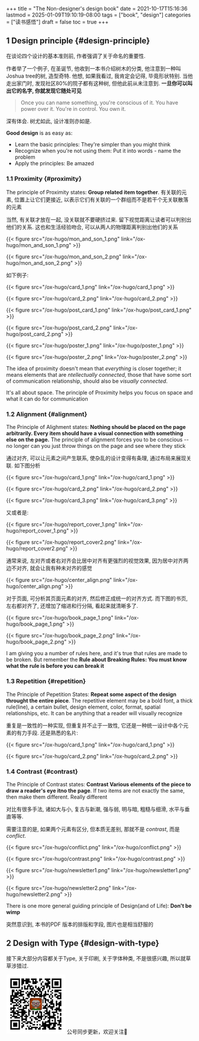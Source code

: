 +++
title = "The Non-designer's design book"
date = 2021-10-17T15:16:36
lastmod = 2025-01-09T19:10:19-08:00
tags = ["book", "design"]
categories = ["读书感悟"]
draft = false
toc = true
+++

## <span class="section-num">1</span> Design principle {#design-principle}

在谈论四个设计的基本准则前, 作者强调了关于命名的重要性.

作者举了一个例子, 在圣诞节, 他收到一本书介绍树木的分类, 他注意到一种叫Joshua tree的树, 造型奇特. 他想, 如果我看过, 我肯定会记得, 毕竟形状特别. 当他走出家门时, 发现社区80%的院子都有这种树, 但他此前从未注意到. ****一旦你可以叫出它的名字, 你就发现它随处可见****

> Once you can name something, you're conscious of it. You have power over it. You're in control. You own it.

深有体会. 树尤如此, 设计准则亦如是.

****Good design**** is as easy as:

-   Learn the basic principles: They're simpler than you might think
-   Recognize when you're not using them: Put it into words - name the problem
-   Apply the principles: Be amazed


### <span class="section-num">1.1</span> Proximity {#proximity}

The principle of Proximity states: ****Group related item together****. 有关联的元素, 位置上让它们更接近, 以表示它们有关联的一个群组而不是若干个无关联散落的元素

当然, 有关联才放在一起, 没关联就不要硬挤过来. 留下视觉距离让读者可以判别出他们的关系. 这也和生活经验吻合, 可以从两人的物理距离判别出他们的关系

{{< figure src="/ox-hugo/mon_and_son_1.png" link="/ox-hugo/mon_and_son_1.png" >}}

{{< figure src="/ox-hugo/mon_and_son_2.png" link="/ox-hugo/mon_and_son_2.png" >}}

如下例子:

{{< figure src="/ox-hugo/card_1.png" link="/ox-hugo/card_1.png" >}}

{{< figure src="/ox-hugo/card_2.png" link="/ox-hugo/card_2.png" >}}

{{< figure src="/ox-hugo/post_card_1.png" link="/ox-hugo/post_card_1.png" >}}

{{< figure src="/ox-hugo/post_card_2.png" link="/ox-hugo/post_card_2.png" >}}

{{< figure src="/ox-hugo/poster_1.png" link="/ox-hugo/poster_1.png" >}}

{{< figure src="/ox-hugo/poster_2.png" link="/ox-hugo/poster_2.png" >}}

The idea of proximity doesn't mean that _everything_ is closer together; it means elements that are _ntellectually connected_, those that have some sort of communication relationship, should also be _visually connected_.

It's all about space. The principle of Proximity helps you focus on space and what it can do for communication


### <span class="section-num">1.2</span> Alignment {#alignment}

The Principle of Alighment states: ****Nothing should be placed on the page arbitrarily. Every item should have a visual connection with something else on the page.**** The principle of alignment forces you to be conscious -- no longer can you just throw things on the page and see where they stick

通过对齐, 可以让元素之间产生联系, 使杂乱的设计变得有条理, 通过布局来展现关联. 如下图分析



{{< figure src="/ox-hugo/card_1.png" link="/ox-hugo/card_1.png" >}}

{{< figure src="/ox-hugo/card_2.png" link="/ox-hugo/card_2.png" >}}

{{< figure src="/ox-hugo/card_3.png" link="/ox-hugo/card_3.png" >}}

又或者是:

{{< figure src="/ox-hugo/report_cover_1.png" link="/ox-hugo/report_cover_1.png" >}}

{{< figure src="/ox-hugo/report_cover2.png" link="/ox-hugo/report_cover2.png" >}}

通常来说, 左对齐或者右对齐会比居中对齐有更强烈的视觉效果, 因为居中对齐两边不对齐, 就会让我有种未对齐的感觉

{{< figure src="/ox-hugo/center_align.png" link="/ox-hugo/center_align.png" >}}

对于页面, 可分析其页面元素的对齐, 然后修正成统一的对齐方式. 而下图的书页, 左右都对齐了, 还增加了缩进和行分隔, 看起来就清晰多了.

{{< figure src="/ox-hugo/book_page_1.png" link="/ox-hugo/book_page_1.png" >}}

{{< figure src="/ox-hugo/book_page_2.png" link="/ox-hugo/book_page_2.png" >}}

I am giving you a number of rules here, and it's true that rules are made to be broken. But remember the ****Rule about Breaking Rules: You must know what the rule is before you can break it****


### <span class="section-num">1.3</span> Repetition {#repetition}

The Principle of Pepetition States: ****Repeat some aspect of the design throught the entire piece****. The repetitive element may be a bold font, a thick rule(line), a certain bullet, design element, color, format, spatial relationships, etc. It can be anything that a reader will visually recognize

重复是一致性的一种实现, 但重复并不止于一致性, 它还是一种统一设计中各个元素的有力手段. 还是熟悉的名片:

{{< figure src="/ox-hugo/card_1.png" link="/ox-hugo/card_1.png" >}}

{{< figure src="/ox-hugo/card_2.png" link="/ox-hugo/card_2.png" >}}


### <span class="section-num">1.4</span> Contrast {#contrast}

The Principle of Contrast states: ****Contrast Various elements of the piece to draw a reader's eye itno the page****. If two items are not exactly the same, then make them different. Really different

对比有很多手法, 诸如大与小, 复古与新潮, 强与弱, 明与暗, 粗糙与细滑, 水平与垂直等等.

需要注意的是, 如果两个元素有区分, 但本质无差别, 那就不是 _contrast_, 而是 _conflict_.

{{< figure src="/ox-hugo/conflict.png" link="/ox-hugo/conflict.png" >}}

{{< figure src="/ox-hugo/contrast.png" link="/ox-hugo/contrast.png" >}}

{{< figure src="/ox-hugo/newsletter1.png" link="/ox-hugo/newsletter1.png" >}}

{{< figure src="/ox-hugo/newsletter2.png" link="/ox-hugo/newsletter2.png" >}}

There is one more general guiding principle of Design(and of Life):
****Don't be wimp****

突然意识到, 本书的PDF 版本的排版和字段, 图片也是相当舒服的


## <span class="section-num">2</span> Design with Type {#design-with-type}

接下来大部分内容都关于Type, 关于印刷, 关于字体种类, 不是很感兴趣, 所以就草草涉猎过.

<div center class="qr-container">
<img src="/ox-hugo/qrcode_gh_e06d750e626f_1.jpg" alt="qrcode_gh_e06d750e626f_1.jpg" width="160px" height="160px" center="t" class="qr-container" />
公号同步更新，欢迎关注👻
</div>

